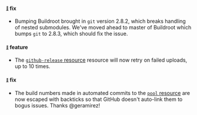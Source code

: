 #### <sub><sup><a name="v131-note-1" href="#v131-note-1">:link:</a></sup></sub> fix

* Bumping Buildroot brought in `git` version 2.8.2, which breaks handling of nested submodules. We've moved ahead to master of Buildroot which bumps `git` to 2.8.3, which should fix the issue.
  
  
#### <sub><sup><a name="v131-note-2" href="#v131-note-2">:link:</a></sup></sub> feature

* The [`github-release` resource](https://github.com/concourse/github-release-resource) resource will now retry on failed uploads, up to 10 times.
  
  
#### <sub><sup><a name="v131-note-3" href="#v131-note-3">:link:</a></sup></sub> fix

* The build numbers made in automated commits to the [`pool` resource](https://github.com/concourse/pool-resource) are now escaped with backticks so that GitHub doesn't auto-link them to bogus issues. Thanks @geramirez!
  
  
